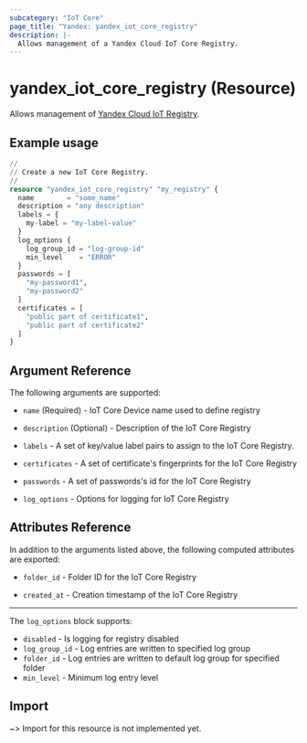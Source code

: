 ```yaml
---
subcategory: "IoT Core"
page_title: "Yandex: yandex_iot_core_registry"
description: |-
  Allows management of a Yandex Cloud IoT Core Registry.
---
```


# yandex_iot_core_registry (Resource)

Allows management of [Yandex Cloud IoT Registry](https://yandex.cloud/docs/iot-core/quickstart).

## Example usage

```terraform
//
// Create a new IoT Core Registry.
//
resource "yandex_iot_core_registry" "my_registry" {
  name        = "some_name"
  description = "any description"
  labels = {
    my-label = "my-label-value"
  }
  log_options {
    log_group_id = "log-group-id"
    min_level    = "ERROR"
  }
  passwords = [
    "my-password1",
    "my-password2"
  ]
  certificates = [
    "public part of certificate1",
    "public part of certificate2"
  ]
}
```

## Argument Reference

The following arguments are supported:

* `name` (Required) - IoT Core Device name used to define registry

* `description` (Optional) - Description of the IoT Core Registry

* `labels` - A set of key/value label pairs to assign to the IoT Core Registry.

* `certificates` - A set of certificate's fingerprints for the IoT Core Registry

* `passwords` - A set of passwords's id for the IoT Core Registry

* `log_options` - Options for logging for IoT Core Registry

## Attributes Reference

In addition to the arguments listed above, the following computed attributes are exported:

* `folder_id` - Folder ID for the IoT Core Registry

* `created_at` - Creation timestamp of the IoT Core Registry

---

The `log_options` block supports:
* `disabled` - Is logging for registry disabled
* `log_group_id` - Log entries are written to specified log group
* `folder_id` - Log entries are written to default log group for specified folder
* `min_level` - Minimum log entry level

## Import

~> Import for this resource is not implemented yet.

